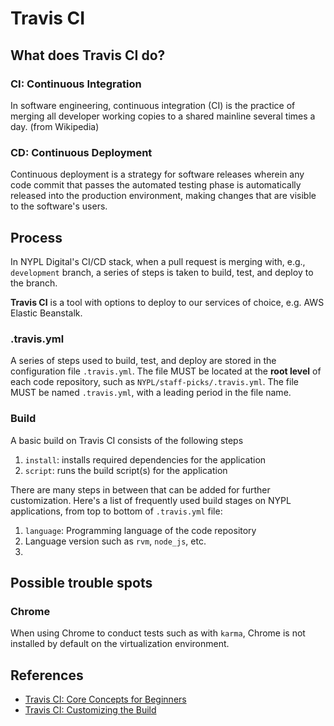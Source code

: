 # Travis CI #

## What does Travis CI do? ##

### CI: Continuous Integration ###

In software engineering, continuous integration (CI) is the practice of merging all developer working copies to a shared mainline several times a day. (from Wikipedia)

### CD: Continuous Deployment ###

Continuous deployment is a strategy for software releases wherein any code commit that passes the automated testing phase is automatically released into the production environment, making changes that are visible to the software's users.

## Process ##

In NYPL Digital's CI/CD stack, when a pull request is merging with, e.g., `development` branch, a series of steps is taken to build, test, and deploy to the branch.  

**Travis CI** is a tool with options to deploy to our services of choice, e.g. AWS Elastic Beanstalk.

### .travis.yml ###

A series of steps used to build, test, and deploy are stored in the configuration file `.travis.yml`. The file MUST be located at the **root level** of each code repository, such as `NYPL/staff-picks/.travis.yml`. The file MUST be named `.travis.yml`, with a leading period in the file name.

### Build ###

A basic build on Travis CI consists of the following steps
1. `install`: installs required dependencies for the application
2. `script`: runs the build script(s) for the application

There are many steps in between that can be added for further customization. Here's a list of frequently used build stages on NYPL applications, from top to bottom of `.travis.yml` file:

1. `language`: Programming language of the code repository
2. Language version such as `rvm`, `node_js`, etc.
3.


## Possible trouble spots

### Chrome
When using Chrome to conduct tests such as with `karma`, Chrome is not installed by default on the virtualization environment.

## References ##
* [Travis CI: Core Concepts for Beginners](https://docs.travis-ci.com/user/for-beginners/)
* [Travis CI: Customizing the Build](https://docs.travis-ci.com/user/customizing-the-build/)
